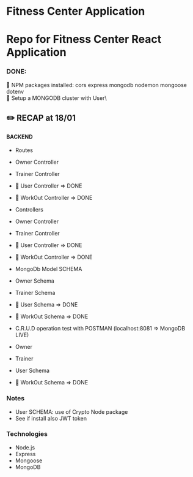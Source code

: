 # Fitness Center Application
Repo for Fitness Center React Application
========================================

### DONE:
📌 NPM packages installed: cors express mongodb nodemon mongoose dotenv\
📌 Setup a MONGODB cluster with User\

## ✏️ RECAP at 18/01
#### BACKEND
* Routes
 * Owner Controller
 * Trainer Controller
 * 📌 User Controller => DONE
 * 📌 WorkOut Controller => DONE

* Controllers
 * Owner Controller
 * Trainer Controller
 * 📌 User Controller => DONE
 * 📌 WorkOut Controller => DONE

* MongoDb Model SCHEMA
 * Owner Schema
 * Trainer Schema
 * 📌 User Schema => DONE
 * 📌 WorkOut Schema => DONE

* C.R.U.D operation test with POSTMAN (localhost:8081 => MongoDB LIVE)
 * Owner
 * Trainer
 * User Schema
 * 📌 WorkOut Schema => DONE

### Notes
* User SCHEMA: use of Crypto Node package
* See if install also JWT token

### Technologies
* Node.js
* Express
* Mongoose
* MongoDB
